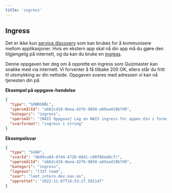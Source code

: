 ```yaml
---
title: 'ingress'
---
```


## Ingress

Det er ikke kun [service discovery](service-discovery.md) som kan brukes for å kommunisere mellom applikasjoner.
Hvis en ekstern app skal nå din app må du gjøre den tilgjengelig på internett, og da kan du bruke en [ingress](https://docs.nais.io/workloads/reference/environments/).

Denne oppgaven ber deg om å opprette en ingress som Quizmaster kan snakke med via internett.
Vi forventer å få tilbake 200 OK, ellers står du fritt til utsmykking av din nettside.
Oppgaven svares med adressen vi kan nå tjenesten din på.

**Eksempel på oppgave-hendelse**

```json
{
  "type": "SPØRSMÅL",
  "spørsmålId": "a662cd19-0eea-42f6-9850-a65ea419b7d9",
  "kategori": "ingress",
  "spørsmål": "[NAIS Oppgave] Lag en NAIS ingress for appen din i formatet: <app navn>.intern.dev.nav.no. Send oss din nye ingress som svar, vi forventer at den svarer med 200 ok.)",
  "svarformat": "ingress i string"
}
```

**Eksempelsvar**

``` json
{
  "type": "SVAR",
  "svarId": "db99ca84-07d4-4720-8841-c80786ed8cfc",
  "spørsmålId": "a662cd19-0eea-42f6-9850-a65ea419b7d9",
  "kategori": "ingress",
  "lagnavn": "l33t team",
  "svar": "leet.intern.dev.nav.no",
  "opprettet": "2022-11-07T14:53:27.581147"
}
```
